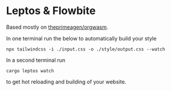# Leptos & Flowbite 


Based mostly on [theprimeagen/orgwasm](https://github.com/ThePrimeagen/orgwasm/tree/master).

In one terminal run the below to automatically build your style 

```shell
npx tailwindcss -i ./input.css -o ./style/output.css --watch
```

In a second terminal run 

```shell
cargo leptos watch
```

to get hot reloading and building of your website.

